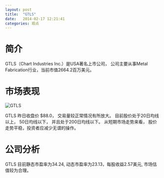 ```yaml
---
layout: post
title:  "GTLS"
date:   2014-02-17 12:21:41
categories: 观点
---
```


# 简介
GTLS（Chart Industries Inc.）是USA著名上市公司，
公司主要从事Metal Fabrication行业，当前市值2664.2百万美元。

# 市场表现

![GTLS](http://finviz.com/chart.ashx?t=GTLS&ty=c&ta=1&p=d&s=l)

GTLS 昨日收盘价 $88.0，
交易量较正常情况有所放大。
目前股价处于20日均线以上，
50日均线以下，
并且处于200日均线以下。
从短期市场走势来看，
股价走势平稳，投资者应减少无谓的操作。

# 公司分析
GTLS 目前静态市盈率为34.24, 动态市盈率为23.13，每股收益2.57美元,
市场估值较为合理。
